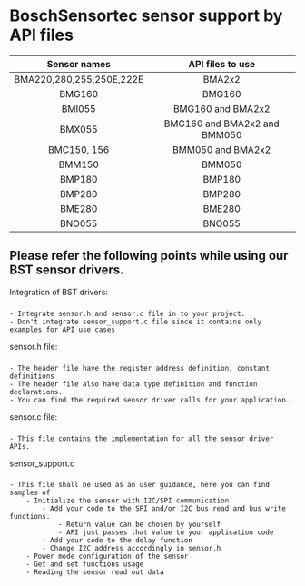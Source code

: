 BoschSensortec sensor support by API files
===================

| Sensor names  | API files to use | 
| :------------: |:---------------:|
| BMA220,280,255,250E,222E  | BMA2x2 |
|BMG160   |   BMG160|
|BMI055   |   BMG160 and BMA2x2|
|BMX055  |   BMG160 and BMA2x2 and BMM050|
|BMC150, 156  | BMM050 and BMA2x2|
|BMM150   |   BMM050|
|BMP180   |   BMP180|
|BMP280   |   BMP280|
|BME280   |   BME280|
|BNO055   |   BNO055|

Please refer the following points while using our BST sensor drivers.
-----
Integration of BST drivers:
###
	- Integrate sensor.h and sensor.c file in to your project.
	- Don't integrate sensor_support.c file since it contains only examples for API use cases 

sensor.h file:
###
	- The header file have the register address definition, constant definitions
	- The header file also have data type definition and function declarations.
	- You can find the required sensor driver calls for your application. 

sensor.c file:
###
	- This file contains the implementation for all the sensor driver APIs.
	
sensor_support.c
###
	- This file shall be used as an user guidance, here you can find samples of
		- Initialize the sensor with I2C/SPI communication
			- Add your code to the SPI and/or I2C bus read and bus write functions.
				- Return value can be chosen by yourself
				- API just passes that value to your application code
			- Add your code to the delay function
			- Change I2C address accordingly in sensor.h
		- Power mode configuration of the sensor
		- Get and set functions usage
		- Reading the sensor read out data

